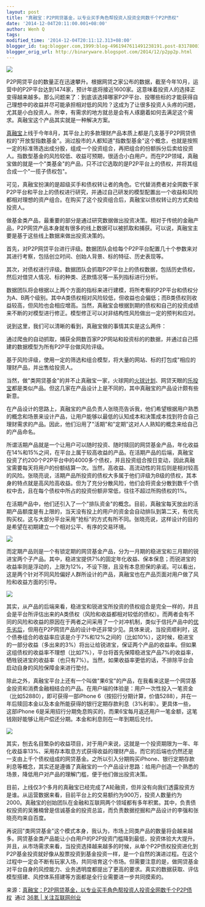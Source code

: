 ```yaml
---
layout: post
title: "真融宝：P2P网贷基金，以专业买手角色帮投资人投资全网数千个P2P债权"
date: '2014-12-04T20:11:00.001+08:00'
author: Wenh Q
tags:
modified_time: '2014-12-04T20:11:12.313+08:00'
blogger_id: tag:blogger.com,1999:blog-4961947611491238191.post-8317800381013860638
blogger_orig_url: http://binaryware.blogspot.com/2014/12/p2pp2p.html
---
```


![](https://images-blogger-opensocial.googleusercontent.com/gadgets/proxy?url=http%3A%2F%2Fa.36krcnd.com%2Fphoto%2F2014%2F736786a6082309624aa37898d4625837.jpg&container=blogger&gadget=a&rewriteMime=image%2F*)



P2P网贷平台的数量正在迅速攀升。根据网贷之家公布的数据，截至今年10月，运营中的P2P平台达到1474家，预计年底将接近1600家。这意味着投资人的选择正变得越来越多。那么问题来了：到底该选择哪家P2P平台、投哪些标的才能获得自己理想中的收益并尽可能承担相对低的风险？这成为了让很多投资人头疼的问题，尤其是小白投资人。所幸，有需求的地方就总是会有人琢磨着如何去满足这个需求。真融宝这个产品其实就是一种解决方案。

[真融宝](https://www.zhenrongbao.com/)上线于今年8月，其平台上的多款理财产品本质上都是几支基于P2P网贷债权的"开放型指数基金"。淌过股市的人都知道"指数型基金"这个概念，也就是按照一定的标准筛选出成分股，组成一个投资组合，再把组合的份额拆分后卖给投资人。指数型基金的风险较低、收益可预期，很适合小白用户。而在P2P领域，真融宝做的就是一个"类基金"的产品，只不过它选取的是P2P平台上的债权，并将其组合成一个"一揽子债权包"。

可见，真融宝扮演的是超级买手和债权转让者的角色。它代替消费者对全网数千家P2P平台和平台上的债权进行研究，并通过自己研发的模型配置出一个收益和风险都相对理想的资产组合。在购买了这个投资组合后，真融宝以债权转让的方式卖给投资人。

做基金类产品，最重要的部分是通过研究数据做出投资决策。相对于传统的金融产品，P2P网贷产品本身就有很多的线上数据可以被抓取和捕获。可以说，真融宝主要是基于这些线上数据来做出投资决策的。

首先，对P2P网贷平台进行评级。数据团队会给每个P2P平台配置几十个参数来对其进行考察，包括创立时间、创始人背景、标的特征、历史表现等。

其次，对债权进行评级。数据团队会抓取P2P平台上的债权数据，包括历史债权，然后对借贷人情况、标的种类、还款情况等一系列指标进行分析。

数据团队将会根据以上两个方面的指标来进行建模，将所考察的P2P平台和债权分为A、B两个级别。其中A类债权相对风险较低，但收益也会偏低；而B类债权则收益较高，但风险也会相应增高。当然，真融宝会根据到期的债权和自己的投资成绩来不断的对模型进行修正。模型修正可以对非结构性风险做出一定的预判和应对。

说到这里，我们可以清晰的看到，真融宝做的事情其实是这么两件：


通过爬虫的自动抓取，捕获全网数百家P2P网站和投资标的的数据，并通过自己搭建的数据模型为所有P2P平台做风险评级。


基于风险评级，使用一定的筛选和组合模型，将大量的网站、标的打包成"相应的理财产品，并出售给投资人。

当然，做"类网贷基金"的并不止真融宝一家，火球网的[火球计划](http://www.36kr.com/p/213073.html)、网贷天眼的[乐投宝](http://www.36kr.com/p/216163.html)都是类似产品。但这几家在产品设计上是不同的，其中真融宝的产品设计颇有些新意。

在产品设计的思路上，真融宝的产品负责人张晓亮告诉我，他们希望根据用户熟悉的概念和场景来设计产品，让用户能够以最低的认知成本和决策成本找到符合自己理财需求的产品。因此，他们沿用了"活期"和"定期"这对人人熟知的概念来给自己的产品命名。

所谓活期产品就是一个让用户可以随时投资、随时赎回的网贷基金产品，年化收益在14%和15%之间，在平台上属于较高收益的产品。在活期产品的后端，真融宝投资了约200个P2P平台中的4000多个债权，并且投资组合按日变动，因此真融宝需要每天将用户的份额结算一次。当然，高收益、高流动性的背后则是相对较高的风险。张晓亮说，活期产品所投资的债权大多属于他们评级为B级的债权，其本身的特点就是高风险高收益。但为了充分分散风险，他们会将资金分散到数千个债权中去，且在每个债权中所占的投资份额非常低，往往不超过所购债权的1%。

在活期产品中，他们还引入了一个"排队资金"的概念。目前，真融宝每天放出的活期产品额度是有上限的，当天没有投上的用户的资金会自动排队到第二天，有优先购买权。这与大部分平台采用"抢标"的方式有所不同。张晓亮说，这样设计的目的是希望在初期建立一个相对公平、有序的交易环境。






![](https://images-blogger-opensocial.googleusercontent.com/gadgets/proxy?url=http%3A%2F%2Fa.36krcnd.com%2Fphoto%2F2014%2Fe41d1104a8628a469b6ad0e48aac4cb5.jpg&container=blogger&gadget=a&rewriteMime=image%2F*)



而定期产品则是一个有锁定期的网贷基金产品，分为一月期的稳进宝和三月期的锐进宝两个子产品。其中，稳进宝提供7%的固定年化收益、保本保息；而锐进宝的收益率则是浮动的，上限为12%，不设下限，且没有本息担保的承诺。可以看出，这是两个针对不同风险偏好人群所设计的产品，真融宝也在产品页面对用户做了风险和收益方面的引导。






![](https://images-blogger-opensocial.googleusercontent.com/gadgets/proxy?url=http%3A%2F%2Fa.36krcnd.com%2Fphoto%2F2014%2F129100d60e050b0e181396caa7083107.jpg&container=blogger&gadget=a&rewriteMime=image%2F*)



其实，从产品的后端来看，稳进宝和锐进宝所投资的债权组合是完全一样的，并且会是平台所评估出来的A类债权（风险和收益都相对较低的债权）。而两者会有不同的风险和收益的原因在于两者之间采用了一个对冲机制，类似于信托产品中的[优先劣后](http://baike.baidu.com/view/10688734.htm?fr=aladdin)，但用在P2P网贷产品的设计中还非常少见。具体来说，当投资顺利时，这个债券组合的收益率应该是介于7%和12%之间的（比如10%），这时候，稳进宝的一部分收益（多出来的3%）将出让给锐进宝，保证两个产品的收益率。但如果这组债权的收益率不理想（比如7%），平台将首先保障稳进宝产品7%的收益率，牺牲锐进宝的收益率（也只有7%）。当然，如果收益率更低的话，不排除平台会启动自身的风险保障金来进行垫付。

除此之外，真融宝平台上还有一个叫做"果6宝"的产品，在我看来这是一个网贷基金投资和消费金融相结合的产品。在用户端的体验是：用户一次性投入一笔资金（比如52880），即可获得一部iPhone 6（按招行分期计算，价值5288），并在一年后赎回本金以及本金所能获得的银行定期存款利息（3%利率）。更具体一些，这部iPhone
6是采用招行分期免息购买的，而果6宝每月返还用户一笔金额，这笔钱刚好能够让用户偿还分期。本金和利息则在一年到期后兑付。






![](https://images-blogger-opensocial.googleusercontent.com/gadgets/proxy?url=http%3A%2F%2Fa.36krcnd.com%2Fphoto%2F2014%2F8e21254f5965182677e6e370efb02f0f.jpg&container=blogger&gadget=a&rewriteMime=image%2F*)



其实，刨去名目繁杂的收益项目，对于用户来说，这就是一个投资期限为一年、年化收益率13%、采用存本取息方式获得收益的理财产品，而它的后端也仍然还是一支由上千个债权组成的网贷基金。之所以引入分期购买iPhone、银行定期存款利息等概念，其实还是遵循了真融宝的一个产品设计思路：给用户创造一个熟悉的场景，降低用户对产品的理解门槛，便于他们做出投资决策。

目前，上线仅3个多月的真融宝已经完成了A轮融资，但并没有向我们透露投资方是谁。从运营数据来看，目前平台上的交易额约为900万，投资人数量约为2000。真融宝的创始团队在金融和互联网两个领域都有多年积累。其中，负责债权投资的吴雅楠曾是信诚基金的投资总监，而负责数据挖掘和产品设计的李强和张晓亮均来自百度。

再说回"类网贷基金"这个模式本身，我认为，市场上同类产品的数量将会越来越多。网贷基金类产品能让小白用户的P2P投资门槛降到最低，投资体验大大提升。并且，从市场需求来看，当投资选择越来越多的时候，从单个P2P债权投资进化到P2P基金投资就好像从股票投资到基金投资一样，是一个自然的演进过程。在这个过程中一定会不断有玩家入场，共同培育这个市场。但需要注意的是，做网贷基金对平台自身的风控能力、业务透明度都提出了更高的要求。真实的数据获取、评估模型搭建、风控体系搭建等方面都是全行业需要进一步共同摸索的。

来源：[真融宝：P2P网贷基金，以专业买手角色帮投资人投资全网数千个P2P债权](http://www.36kr.com/p/217250.html)  通过 [36氪
| 关注互联网创业](http://www.36kr.com/)

